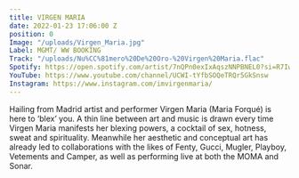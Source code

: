 ```yaml
---
title: VIRGEN MARIA
date: 2022-01-23 17:06:00 Z
position: 0
Image: "/uploads/Virgen_Maria.jpg"
Label: MGMT/ WW BOOKING
Track: "/uploads/Nu%CC%81mero%20De%20Oro-%20Virgen%20Maria.flac"
Spotify: https://open.spotify.com/artist/7nQPn0exIxAqszNNPBNEL0?si=R7IwK9kaRQuF13XJ_LXLTA&nd=1
YouTube: https://www.youtube.com/channel/UCWI-tYfbSOQeTRQr5GkSnsw
Instagram: https://www.instagram.com/imvirgenmaria/
---
```


Hailing from Madrid artist and performer Virgen Maria (Maria Forqué) is here to ‘blex’ you. A thin line between art and music is drawn every time Virgen Maria manifests her blexing powers, a cocktail of sex, hotness, sweat and spirituality. Meanwhile her aesthetic and conceptual art has already led to collaborations with the likes of Fenty, Gucci, Mugler, Playboy, Vetements and Camper, as well as performing live at both the MOMA and Sonar.
